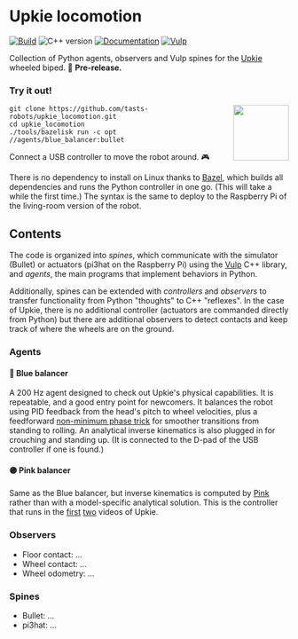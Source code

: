 # Upkie locomotion

[![Build](https://img.shields.io/github/workflow/status/tasts-robots/upkie_locomotion/CI)](https://github.com/tasts-robots/upkie_locomotion/actions)
![C++ version](https://img.shields.io/badge/C++-17/20-blue.svg?style=flat)
[![Documentation](https://img.shields.io/badge/docs-online-brightgreen?logo=read-the-docs&style=flat)](https://tasts-robots.org/doc/upkie_locomotion/)
[![Vulp](https://img.shields.io/badge/%F0%9F%A6%8A%20vulp-0.9.0-orange)](https://github.com/tasts-robots/vulp)

Collection of Python agents, observers and Vulp spines for the [Upkie](https://hackaday.io/project/185729-upkie-wheeled-biped-robot) wheeled biped. 🚧 **Pre-release.**

### Try it out!

<!-- GIF: https://user-images.githubusercontent.com/1189580/170491850-dfbb4786-12ff-4fe8-8080-9413d68acfc1.gif -->
<!-- Issue: https://github.com/github/feedback/discussions/17256 -->
<img src="https://user-images.githubusercontent.com/1189580/170496331-e1293dd3-b50c-40ee-9c2e-f75f3096ebd8.png" height="100" align="right" />

```console
git clone https://github.com/tasts-robots/upkie_locomotion.git
cd upkie_locomotion
./tools/bazelisk run -c opt //agents/blue_balancer:bullet
```

Connect a USB controller to move the robot around. 🎮

There is no dependency to install on Linux thanks to [Bazel](https://bazel.build/), which builds all dependencies and runs the Python controller in one go. (This will take a while the first time.) The syntax is the same to deploy to the Raspberry Pi of the living-room version of the robot.

## Contents

The code is organized into *spines*, which communicate with the simulator (Bullet) or actuators (pi3hat on the Raspberry Pi) using the [Vulp](https://github.com/tasts-robots/vulp) C++ library, and *agents*, the main programs that implement behaviors in Python.

Additionally, spines can be extended with *controllers* and *observers* to transfer functionality from Python "thoughts" to C++ "reflexes". In the case of Upkie, there is no additional controller (actuators are commanded directly from Python) but there are additional observers to detect contacts and keep track of where the wheels are on the ground.

### Agents

#### 🔵 Blue balancer

A 200 Hz agent designed to check out Upkie's physical capabilities. It is repeatable, and a good entry point for newcomers. It balances the robot using PID feedback from the head's pitch to wheel velocities, plus a feedforward [non-minimum phase trick](https://github.com/tasts-robots/upkie_locomotion/blob/55a331c6a6a165761a85087b7bea35d1403a6cf9/agents/blue_balancer/wheel_balancer.py#L368) for smoother transitions from standing to rolling. An analytical inverse kinematics is also plugged in for crouching and standing up. (It is connected to the D-pad of the USB controller if one is found.)

#### 🟣 Pink balancer

Same as the Blue balancer, but inverse kinematics is computed by [Pink](https://github.com/tasts-robots/pink) rather than with a model-specific analytical solution. This is the controller that runs in the [first](https://www.youtube.com/shorts/8b36XcCgh7s) [two](https://www.youtube.com/watch?v=NO_TkHGS0wQ) videos of Upkie.

### Observers

* Floor contact: ...
* Wheel contact: ...
* Wheel odometry: ...

### Spines

* Bullet: ...
* pi3hat: ...
